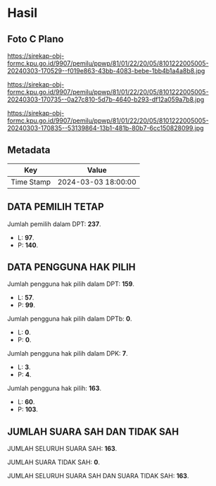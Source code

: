 # Hasil

## Foto C Plano

https://sirekap-obj-formc.kpu.go.id/9907/pemilu/ppwp/81/01/22/20/05/8101222005005-20240303-170529--f019e863-43bb-4083-bebe-1bb4b1a4a8b8.jpg

https://sirekap-obj-formc.kpu.go.id/9907/pemilu/ppwp/81/01/22/20/05/8101222005005-20240303-170735--0a27c810-5d7b-4640-b293-df12a059a7b8.jpg

https://sirekap-obj-formc.kpu.go.id/9907/pemilu/ppwp/81/01/22/20/05/8101222005005-20240303-170835--53139864-13b1-481b-80b7-6cc150828099.jpg


## Metadata

| Key        | Value               |
| ---------- | ------------------- |
| Time Stamp | 2024-03-03 18:00:00 |


## DATA PEMILIH TETAP

Jumlah pemilih dalam DPT: **237**.
 * L: **97**.
 * P: **140**.

## DATA PENGGUNA HAK PILIH

Jumlah pengguna hak pilih dalam DPT: **159**.
 * L: **57**.
 * P: **99**.

Jumlah pengguna hak pilih dalam DPTb: **0**.
 * L: **0**.
 * P: **0**.

Jumlah pengguna hak pilih dalam DPK: **7**.
 * L: **3**.
 * P: **4**.

Jumlah pengguna hak pilih: **163**.
 * L: **60**.
 * P: **103**.

## JUMLAH SUARA SAH DAN TIDAK SAH

JUMLAH SELURUH SUARA SAH: **163**.

JUMLAH SUARA TIDAK SAH: **0**.

JUMLAH SELURUH SUARA SAH DAN SUARA TIDAK SAH: **163**.


